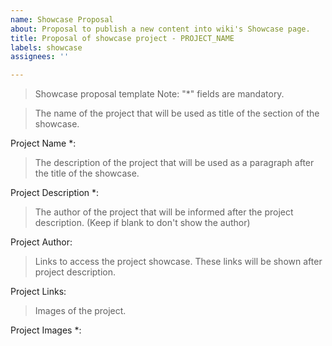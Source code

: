 ```yaml
---
name: Showcase Proposal
about: Proposal to publish a new content into wiki's Showcase page.
title: Proposal of showcase project - PROJECT_NAME
labels: showcase
assignees: ''

---
```


> Showcase proposal template
> Note: "*" fields are mandatory.

> The name of the project that will be used as title of the section of the showcase. 

Project Name *: 

> The description of the project that will be used as a paragraph after the title of the showcase.

Project Description *: 

> The author of the project that will be informed after the project description. (Keep if blank to don't show the author)

Project Author: 

> Links to access the project showcase. These links will be shown after project description.

Project Links: 

> Images of the project.

Project Images *:
